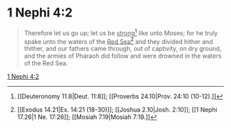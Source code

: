 # 1 Nephi 4:2

> Therefore let us go up; let us be <u>strong</u>[^a] like unto Moses; for he truly spake unto the waters of the <u>Red Sea</u>[^b] and they divided hither and thither, and our fathers came through, out of captivity, on dry ground, and the armies of Pharaoh did follow and were drowned in the waters of the Red Sea.

[1 Nephi 4:2](https://www.churchofjesuschrist.org/study/scriptures/bofm/1-ne/4?lang=eng&id=p2#p2)


[^a]: [[Deuteronomy 11.8|Deut. 11:8]]; [[Proverbs 24.10|Prov. 24:10 (10-12).]]
[^b]: [[Exodus 14.21|Ex. 14:21 (18-30)]]; [[Joshua 2.10|Josh. 2:10]]; [[1 Nephi 17.26|1 Ne. 17:26]]; [[Mosiah 7.19|Mosiah 7:19.]]
